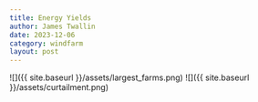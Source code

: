 ```yaml
---
title: Energy Yields
author: James Twallin
date: 2023-12-06
category: windfarm
layout: post
---
```

![]({{ site.baseurl }}/assets/largest_farms.png)
![]({{ site.baseurl }}/assets/curtailment.png)

